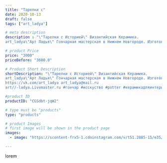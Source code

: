 ```yaml
---
title: "Тарелки с"
date: 2020-10-13
draft: false
tags: ["art_ladya"]

# meta description
description : "\"Тарелки с Историей\" Византийская Керамика.
art_ladya\"Арт Ладья\" Гончарная мастерская в Нижнем Новгороде. Изготовление керамики и мастер//-классы по обучени"

# product Price
price: "3000"
priceBefore: "3600.0"

# Product Short Description
shortDescription: "\"Тарелки с Историей\" Византийская Керамика.
art_ladya\"Арт Ладья\" Гончарная мастерская в Нижнем Новгороде. Изготовление керамики и мастер//-классы по обучению. 
https://vk.com/art_ladya art_ladya@mail.ru 
art//-ladya.Livemaster.ru #гончар #исскуство #potter #керамикадляинтерьера #керамикаручнаяработа #керамиканазаказ #handmade #посудаизглины #керамика #гончарнаяпосуда #эксклюзивнаякерамика #painter #dishes #decor #ceramicar #nntoday #claygoods #restaurant #earthenware #ceramic #design #bowl #dish #plate #ceramicart #berries #авторскаякерамика #византийскаякерамика #византия #историческаяреконструкция"

#product ID
productID: "CGSdbt-jqW2"

# type must be "products"
type: "products"

# product Images
# first image will be shown in the product page
images:
  - image: "https://scontent-frx5-1.cdninstagram.com/v/t51.2885-15/e35/121274938_1272360819800160_197688496250649148_n.jpg?_nc_ht=scontent-frx5-1.cdninstagram.com&_nc_cat=100&_nc_ohc=qhz0ZXikbuoAX-ZsuaW&edm=APU89FABAAAA&ccb=7-4&oh=05542565ce103a2186871b3d63813e1b&oe=612AB385&_nc_sid=86f79a&ig_cache_key=MjQxOTEyNTM5Nzk5Mzk4OTU1OA%3D%3D.2-ccb7-4"

---
```

lorem
